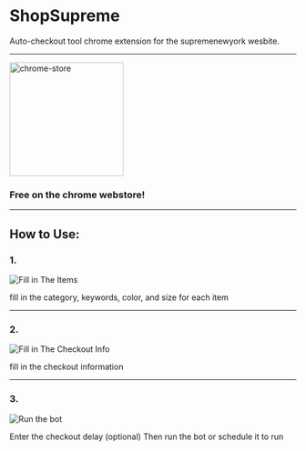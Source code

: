 # ShopSupreme

Auto-checkout tool chrome extension for the supremenewyork wesbite.

---
<a href="https://chrome.google.com/webstore/detail/supreme-bot-shopsupreme/egoidoeijbfliecicioclcnhmpkbnked"><img src="https://danielzelfo.github.io/img/original/chrome-webstore.svg" alt="chrome-store" width="200"/></a>

### Free on the chrome webstore!

---
## How to Use:

### 1.

![Fill in The Items](https://danielzelfo.github.io/img/min/portfolio/ShopSupreme/items.png)

fill in the category, keywords, color, and size for each item

---

### 2.

![Fill in The Checkout Info](https://danielzelfo.github.io/img/min/portfolio/ShopSupreme/checkout.PNG)

fill in the checkout information

---

### 3.

![Run the bot](https://danielzelfo.github.io/img/min/portfolio/ShopSupreme/run.png)

Enter the checkout delay (optional)
Then run the bot or schedule it to run
